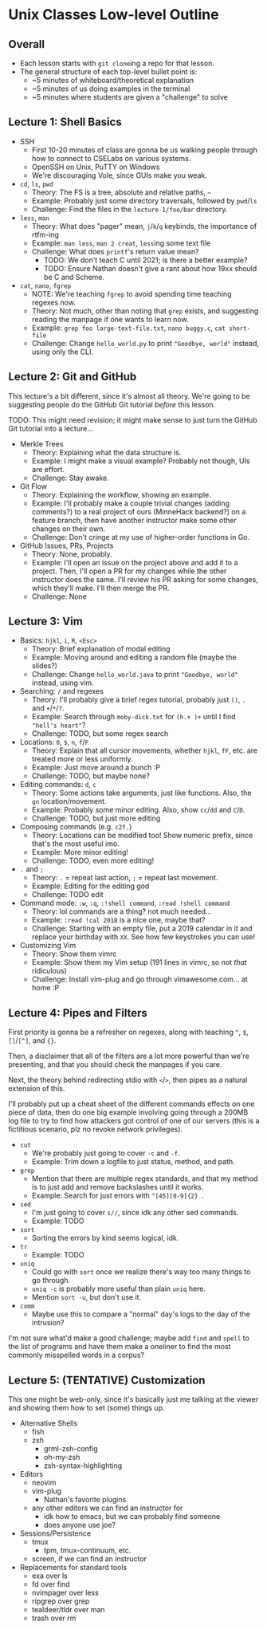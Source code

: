 # Unix Classes Low-level Outline

## Overall

 - Each lesson starts with `git clone`ing a repo for that lesson.
 - The general structure of each top-level bullet point is:
   - ~5 minutes of whiteboard/theoretical explanation
   - ~5 minutes of us doing examples in the terminal
   - ~5 minutes where students are given a "challenge" to solve

## Lecture 1: Shell Basics

 - SSH
   - First 10-20 minutes of class are gonna be us walking people through how to
     connect to CSELabs on various systems.
   - OpenSSH on Unix, PuTTY on Windows
   - We're discouraging Vole, since GUIs make you weak.
 - `cd`, `ls`, `pwd`
   - Theory: The FS is a tree, absolute and relative paths, `~`
   - Example: Probably just some directory traversals, followed by `pwd`/`ls`
   - Challenge: Find the files in the `lecture-1/foo/bar` directory.
 - `less`, `man`
   - Theory: What does "pager" mean, `j`/`k`/`q` keybinds, the importance of
     rtfm-ing
   - Example: `man less`, `man 2 creat`, `less`ing some text file
   - Challenge: What does `printf`'s return value mean?
     - TODO: We don't teach C until 2021; is there a better example?
     - TODO: Ensure Nathan doesn't give a rant about how 19xx should be C and
       Scheme.
 - `cat`, `nano`, `fgrep`
   - NOTE: We're teaching `fgrep` to avoid spending time teaching regexes now.
   - Theory: Not much, other than noting that `grep` exists, and suggesting
     reading the manpage if one wants to learn now.
   - Example: `grep foo large-text-file.txt`, `nano buggy.c`, `cat short-file`
   - Challenge: Change `hello_world.py` to print `"Goodbye, world"` instead,
     using only the CLI.

## Lecture 2: Git and GitHub

This lecture's a bit different, since it's almost all theory.
We're going to be suggesting people do the GitHub Git tutorial *before* this
lesson.

TODO: This might need revision; it might make sense to just turn the GitHub Git
tutorial into a lecture...

 - Merkle Trees
   - Theory: Explaining what the data structure is.
   - Example: I might make a visual example? Probably not though, UIs are
     effort.
   - Challenge: Stay awake.
 - Git Flow
   - Theory: Explaining the workflow, showing an example.
   - Example: I'll probably make a couple trivial changes (adding comments?) to
     a real project of ours (MinneHack backend?) on a feature branch, then have
     another instructor make some other changes on their own.
   - Challenge: Don't cringe at my use of higher-order functions in Go.
 - GitHub Issues, PRs, Projects
   - Theory: None, probably.
   - Example: I'll open an issue on the project above and add it to a project.
     Then, I'll open a PR for my changes while the other instructor does the
     same. I'll review his PR asking for some changes, which they'll make. I'll
     then merge the PR.
   - Challenge: None

## Lecture 3: Vim

 - Basics: `hjkl`, `i`, `R`, `<Esc>`
   - Theory: Brief explanation of modal editing
   - Example: Moving around and editing a random file (maybe the slides?)
   - Challenge: Change `hello_world.java` to print `"Goodbye, world"` instead,
     using vim.
 - Searching: `/` and regexes
   - Theory: I'll probably give a brief regex tutorial, probably just `()`, `.`
     and `+`/`*`/`?`.
   - Example: Search through `moby-dick.txt` for `(h.+ )+` until I find
     `"hell's heart"`?
   - Challenge: TODO, but some regex search
 - Locations: `0`, `$`, `n`, `f`/`F`
   - Theory: Explain that all cursor movements, whether `hjkl`, `fF`, etc. are
     treated more or less uniformly.
   - Example: Just move around a bunch :P
   - Challenge: TODO, but maybe none?
 - Editing commands: `d`, `c`
   - Theory: Some actions take arguments, just like functions. Also, the `gn`
     location/movement.
   - Example: Probably some minor editing. Also, show `cc`/`dd` and `C`/`D`.
   - Challenge: TODO, but just more editing
 - Composing commands (e.g. `c2f.`)
   - Theory: Locations can be modified too! Show numeric prefix, since that's
     the most useful imo.
   - Example: More minor editing!
   - Challenge: TODO, even more editing!
 - `.` and `;`
   - Theory: `.` = repeat last action, `;` = repeat last movement.
   - Example: Editing for the editing god
   - Challenge: TODO edit
 - Command mode: `:w`, `:q`, `:!shell command`, `:read !shell command`
   - Theory: lol commands are a thing? not much needed...
   - Example: `:read !cal 2018` is a nice one, maybe that?
   - Challenge: Starting with an empty file, put a 2019 calendar in it and
     replace your birthday with `XX`. See how few keystrokes you can use!
 - Customizing Vim
   - Theory: Show them vimrc
   - Example: Show them my Vim setup (191 lines in vimrc, so not *that*
     ridiculous)
   - Challenge: Install vim-plug and go through vimawesome.com... at home :P

## Lecture 4: Pipes and Filters

First priority is gonna be a refresher on regexes, along with teaching `^`,
`$`, `[]`/`[^]`, and `{}`.

Then, a disclaimer that all of the filters are a lot more powerful than we're
presenting, and that you should check the manpages if you care.

Next, the theory behind redirecting stdio with `<`/`>`, then pipes as a natural
extension of this.

I'll probably put up a cheat sheet of the different commands effects on one
piece of data, then do one big example involving going through a 200MB log
file to try to find how attackers got control of one of our servers (this is a
fictitious scenario, plz no revoke network privileges).

 - `cut`
   - We're probably just going to cover `-c` and `-f`.
   - Example: Trim down a logfile to just status, method, and path.
 - `grep`
   - Mention that there are multiple regex standards, and that my method is to
     just add and remove backslashes until it works.
   - Example: Search for just errors with `^[45][0-9]{2} `.
 - `sed`
   - I'm just going to cover `s//`, since idk any other sed commands.
   - Example: TODO
 - `sort`
   - Sorting the errors by kind seems logical, idk.
 - `tr`
   - Example: TODO
 - `uniq`
   - Could go with `sort` once we realize there's way too many things to go
     through.
   - `uniq -c` is probably more useful than plain `uniq` here.
   - Mention `sort -u`, but don't use it.
 - `comm`
   - Maybe use this to compare a "normal" day's logs to the day of the
     intrusion?

I'm not sure what'd make a good challenge; maybe add `find` and `spell` to the
list of programs and have them make a oneliner to find the most commonly
misspelled words in a corpus?

## Lecture 5: (TENTATIVE) Customization

This one might be web-only, since it's basically just me talking at the viewer
and showing them how to set (some) things up.

 - Alternative Shells
   - fish
   - zsh
     - grml-zsh-config
     - oh-my-zsh
     - zsh-syntax-highlighting
 - Editors
   - neovim
   - vim-plug
     - Nathan's favorite plugins
   - any other editors we can find an instructor for
     - idk how to emacs, but we can probably find someone
     - does anyone use joe?
 - Sessions/Persistence
   - tmux
     - tpm, tmux-continuum, etc.
   - screen, if we can find an instructor
 - Replacements for standard tools
   - exa over ls
   - fd over find
   - nvimpager over less
   - ripgrep over grep
   - tealdeer/tldr over man
   - trash over rm
